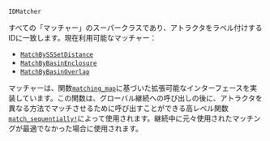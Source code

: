 ```
IDMatcher
```

すべての「マッチャー」のスーパークラスであり、アトラクタをラベル付けするIDに一致します。現在利用可能なマッチャー：

  * [`MatchBySSSetDistance`](@ref)
  * [`MatchByBasinEnclosure`](@ref)
  * [`MatchByBasinOverlap`](@ref)

マッチャーは、関数[`matching_map`](@ref)に基づいた拡張可能なインターフェースを実装しています。この関数は、グローバル継続への呼び出しの後に、アトラクタを異なる方法でマッチさせるために呼び出すことができる高レベル関数[`match_sequentially!`](@ref)によって使用されます。継続中に元々使用されたマッチングが最適でなかった場合に使用されます。
